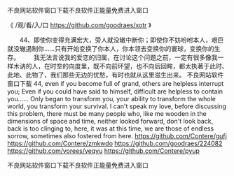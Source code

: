 
不良网站软件窗口下载不良软件正能量免费进入窗口




《 /观/看/入/口  https://github.com/goodraes/xotr 》




　　44、即使你变得充满宏大，旁人就没辙中断你；即使你不妨吩咐本人，艰巨就没辙遏制你……只有开始变换了你本人，你本领去变换你的寰球，变换你的生存。
　　我无法言说我的爱恋的归属，在讨论这个问题之前，一定有很多像我一样木讷的人，在时空的向度里，既不向前环望，也不向后回眸，都太执著于此时、此地、此物了，我们那些无边的忧愁，有时也就从这里滋生出来。
不良网站软件窗口下载
44, even if you become full of grand, others are helpless interrupt you;
Even if you could have said to himself, difficult are helpless to contain you......
Only began to transform you, your ability to transform the whole world, you transform your survival.
I can't speak my love, before discussing this problem, there must be many people who, like me wooden in the dimensions of space and time, neither looked forward, don't look back, back is too clinging to, here, it was at this time, we are those of endless sorrow, sometimes also fostered from here.
https://github.com/Contere/gufj
https://github.com/Contere/zmkwdo
https://github.com/goodraes/224082
https://github.com/vorees/yeqyu
https://github.com/Contere/pyup





不良网站软件窗口下载不良软件正能量免费进入窗口
